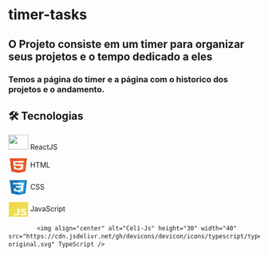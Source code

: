 # timer-tasks

## O Projeto consiste em um timer para organizar seus projetos e o tempo dedicado a eles

### Temos a página do timer e a página com o historico dos projetos e o andamento.

## 🛠 Tecnologias

 <img src="https://upload.wikimedia.org/wikipedia/commons/thumb/a/a7/React-icon.svg/1200px-React-icon.svg.png" width="40" height="30" /> ReactJS
 
  <img align="center" alt="Celi-HTML" height="30" width="40" src="https://raw.githubusercontent.com/devicons/devicon/master/icons/html5/html5-original.svg"> HTML

 <img align="center" alt="Celi-CSS" height="30" width="40" src="https://raw.githubusercontent.com/devicons/devicon/master/icons/css3/css3-original.svg"> CSS

 <img align="center" alt="Celi-Js" height="30" width="40" src="https://raw.githubusercontent.com/devicons/devicon/master/icons/javascript/javascript-plain.svg"> JavaScript


            <img align="center" alt="Celi-Js" height="30" width="40" src="https://cdn.jsdelivr.net/gh/devicons/devicon/icons/typescript/typescript-original.svg" TypeScript />
          
